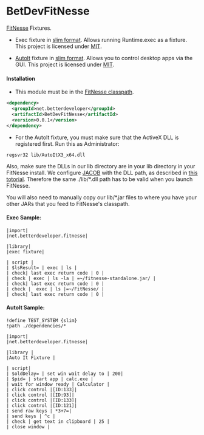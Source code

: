 BetDevFitNesse
==============

[FitNesse](https://github.com/unclebob/fitnesse) Fixtures.

 * Exec fixture in [slim format](http://www.fitnesse.org/FitNesse.UserGuide.WritingAcceptanceTests.SliM).
   Allows running Runtime.exec as a fixture. This project is licensed under [MIT](LICENSE).

 * [AutoIt](https://www.autoitscript.com/site/autoit/) fixture in [slim format](http://www.fitnesse.org/FitNesse.UserGuide.WritingAcceptanceTests.SliM).
   Allows you to control desktop apps via the GUI. This project is licensed under [MIT](LICENSE).

#### Installation

* This module must be in the [FitNesse classpath](http://www.fitnesse.org/FitNesse.FullReferenceGuide.UserGuide.WritingAcceptanceTests.ClassPath).

```xml
<dependency>
  <groupId>net.betterdeveloper</groupId>
  <artifactId>BetDevFitNesse</artifactId>
  <version>0.0.1</version>
</dependency>
```

* For the AutoIt fixture, you must make sure that the ActiveX DLL is registered first. Run this as Administrator:

```
regsvr32 lib/AutoItX3_x64.dll
```

Also, make sure the DLLs in our lib directory are in your lib directory in your FitNesse install. We configure
[JACOB](http://sourceforge.net/projects/jacob-project/) with the DLL path, as described in [this totorial](http://www.joecolantonio.com/2014/07/02/selenium-autoit-how-to-automate-non-browser-based-functionality/).
Therefore the same ./lib/*.dll path has to be valid when you launch FitNesse.

You will also need to manually copy our lib/*.jar files to where you have your other JARs that you feed to FitNesse's classpath.

####  Exec Sample:
```
|import|
|net.betterdeveloper.fitnesse| 
 
|library|
|exec fixture|

| script |
| $lsResult= | exec | ls |
| check| last exec return code | 0 |
| check | exec | ls -la | =~/fitnesse-standalone.jar/ |
| check| last exec return code | 0 |
| check |  exec | ls |=~/FitNesse/ |
| check| last exec return code | 0 |
```

####  AutoIt Sample:
```
!define TEST_SYSTEM {slim} 
!path ./dependencies/*

|import|
|net.betterdeveloper.fitnesse|

|library |
|Auto It Fixture |

| script|
| $oldDelay= | set win wait delay to | 200|
| $pid= | start app | calc.exe |
| wait for window ready | Calculator |
| click control |[ID:133]|
| click control |[ID:93]| 
| click control |[ID:133]|
| click control |[ID:121]|
| send raw keys | *3+7=|
| send keys | ^c |
| check | get text in clipboard | 25 |
| close window |
```
